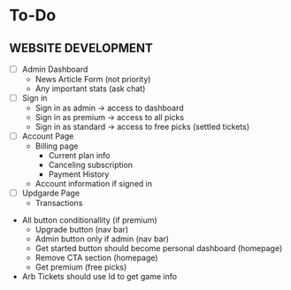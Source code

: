 # To-Do

## WEBSITE DEVELOPMENT
- [ ] Admin Dashboard
    - News Article Form (not priority)
    - Any important stats (ask chat)
- [ ] Sign in
    - Sign in as admin -> access to dashboard
    - Sign in as premium -> access to all picks
    - Sign in as standard -> access to free picks (settled tickets)
- [ ] Account Page
    - Billing page
        - Current plan info
        - Canceling subscription
        - Payment History
    - Account information if signed in
- [ ] Updgarde Page
    - Transactions
- All button conditionallity (if premium)
    - Upgrade button (nav bar)
    - Admin button only if admin (nav bar)
    - Get started button should become personal dashboard (homepage)
    - Remove CTA section (homepage)
    - Get premium (free picks)
- Arb Tickets should use Id to get game info

